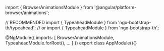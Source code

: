 import { BrowserAnimationsModule } from '@angular/platform-browser/animations';

// RECOMMENDED
import { TypeaheadModule } from 'ngx-bootstrap-th/typeahead';
// or
import { TypeaheadModule } from 'ngx-bootstrap-th';

@NgModule({
  imports: [
    BrowserAnimationsModule,
    TypeaheadModule.forRoot(),
    ...
  ]
})
export class AppModule(){}
